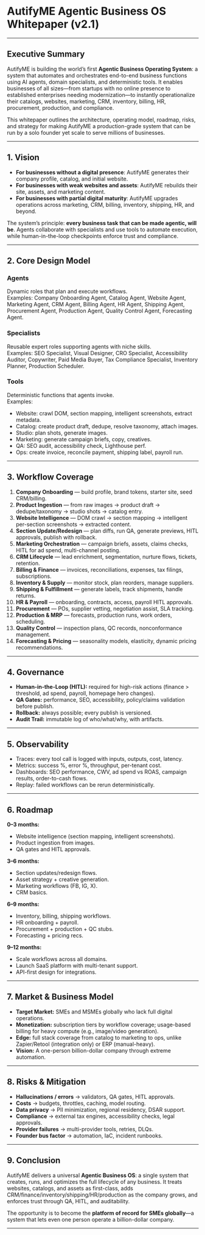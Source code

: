 
# AutifyME Agentic Business OS Whitepaper (v2.1)

---

## Executive Summary

AutifyME is building the world’s first **Agentic Business Operating System**: a system that automates and orchestrates end-to-end business functions using AI agents, domain specialists, and deterministic tools. It enables businesses of all sizes—from startups with no online presence to established enterprises needing modernization—to instantly operationalize their catalogs, websites, marketing, CRM, inventory, billing, HR, procurement, production, and compliance.  

This whitepaper outlines the architecture, operating model, roadmap, risks, and strategy for making AutifyME a production-grade system that can be run by a solo founder yet scale to serve millions of businesses.

---

## 1. Vision

- **For businesses without a digital presence**: AutifyME generates their company profile, catalog, and initial website.  
- **For businesses with weak websites and assets**: AutifyME rebuilds their site, assets, and marketing content.  
- **For businesses with partial digital maturity**: AutifyME upgrades operations across marketing, CRM, billing, inventory, shipping, HR, and beyond.  

The system’s principle: **every business task that can be made agentic, will be**. Agents collaborate with specialists and use tools to automate execution, while human-in-the-loop checkpoints enforce trust and compliance.

---

## 2. Core Design Model

### Agents
Dynamic roles that plan and execute workflows.  
Examples: Company Onboarding Agent, Catalog Agent, Website Agent, Marketing Agent, CRM Agent, Billing Agent, HR Agent, Shipping Agent, Procurement Agent, Production Agent, Quality Control Agent, Forecasting Agent.

### Specialists
Reusable expert roles supporting agents with niche skills.  
Examples: SEO Specialist, Visual Designer, CRO Specialist, Accessibility Auditor, Copywriter, Paid Media Buyer, Tax Compliance Specialist, Inventory Planner, Production Scheduler.

### Tools
Deterministic functions that agents invoke.  
Examples:  
- Website: crawl DOM, section mapping, intelligent screenshots, extract metadata.  
- Catalog: create product draft, dedupe, resolve taxonomy, attach images.  
- Studio: plan shots, generate images.  
- Marketing: generate campaign briefs, copy, creatives.  
- QA: SEO audit, accessibility check, Lighthouse perf.  
- Ops: create invoice, reconcile payment, shipping label, payroll run.

---

## 3. Workflow Coverage

1. **Company Onboarding** — build profile, brand tokens, starter site, seed CRM/billing.  
2. **Product Ingestion** — from raw images → product draft → dedupe/taxonomy → studio shots → catalog entry.  
3. **Website Intelligence** — DOM crawl → section mapping → intelligent per-section screenshots → extracted content.  
4. **Section Update/Redesign** — plan diffs, run QA, generate previews, HITL approvals, publish with rollback.  
5. **Marketing Orchestration** — campaign briefs, assets, claims checks, HITL for ad spend, multi-channel posting.  
6. **CRM Lifecycle** — lead enrichment, segmentation, nurture flows, tickets, retention.  
7. **Billing & Finance** — invoices, reconciliations, expenses, tax filings, subscriptions.  
8. **Inventory & Supply** — monitor stock, plan reorders, manage suppliers.  
9. **Shipping & Fulfillment** — generate labels, track shipments, handle returns.  
10. **HR & Payroll** — onboarding, contracts, access, payroll HITL approvals.  
11. **Procurement** — POs, supplier vetting, negotiation assist, SLA tracking.  
12. **Production & MRP** — forecasts, production runs, work orders, scheduling.  
13. **Quality Control** — inspection plans, QC records, nonconformance management.  
14. **Forecasting & Pricing** — seasonality models, elasticity, dynamic pricing recommendations.

---

## 4. Governance

- **Human-in-the-Loop (HITL):** required for high-risk actions (finance > threshold, ad spend, payroll, homepage hero changes).  
- **QA Gates:** performance, SEO, accessibility, policy/claims validation before publish.  
- **Rollback:** always possible; every publish is versioned.  
- **Audit Trail:** immutable log of who/what/why, with artifacts.  

---

## 5. Observability

- Traces: every tool call is logged with inputs, outputs, cost, latency.  
- Metrics: success %, error %, throughput, per-tenant cost.  
- Dashboards: SEO performance, CWV, ad spend vs ROAS, campaign results, order-to-cash flows.  
- Replay: failed workflows can be rerun deterministically.

---

## 6. Roadmap

**0–3 months:**  
- Website intelligence (section mapping, intelligent screenshots).  
- Product ingestion from images.  
- QA gates and HITL approvals.  

**3–6 months:**  
- Section updates/redesign flows.  
- Asset strategy + creative generation.  
- Marketing workflows (FB, IG, X).  
- CRM basics.  

**6–9 months:**  
- Inventory, billing, shipping workflows.  
- HR onboarding + payroll.  
- Procurement + production + QC stubs.  
- Forecasting + pricing recs.  

**9–12 months:**  
- Scale workflows across all domains.  
- Launch SaaS platform with multi-tenant support.  
- API-first design for integrations.  

---

## 7. Market & Business Model

- **Target Market:** SMEs and MSMEs globally who lack full digital operations.  
- **Monetization:** subscription tiers by workflow coverage; usage-based billing for heavy compute (e.g., image/video generation).  
- **Edge:** full stack coverage from catalog to marketing to ops, unlike Zapier/Retool (integration only) or ERP (manual-heavy).  
- **Vision:** A one-person billion-dollar company through extreme automation.

---

## 8. Risks & Mitigation

- **Hallucinations / errors** → validators, QA gates, HITL approvals.  
- **Costs** → budgets, throttles, caching, model routing.  
- **Data privacy** → PII minimization, regional residency, DSAR support.  
- **Compliance** → external tax engines, accessibility checks, legal approvals.  
- **Provider failures** → multi-provider tools, retries, DLQs.  
- **Founder bus factor** → automation, IaC, incident runbooks.

---

## 9. Conclusion

AutifyME delivers a universal **Agentic Business OS**: a single system that creates, runs, and optimizes the full lifecycle of any business. It treats websites, catalogs, and assets as first-class, adds CRM/finance/inventory/shipping/HR/production as the company grows, and enforces trust through QA, HITL, and auditability.  

The opportunity is to become the **platform of record for SMEs globally**—a system that lets even one person operate a billion-dollar company.

---
